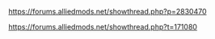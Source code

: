 https://forums.alliedmods.net/showthread.php?p=2830470

https://forums.alliedmods.net/showthread.php?t=171080
